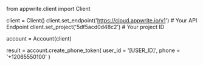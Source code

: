 from appwrite.client import Client

client = Client()
client.set_endpoint('https://cloud.appwrite.io/v1') # Your API Endpoint
client.set_project('5df5acd0d48c2') # Your project ID

account = Account(client)

result = account.create_phone_token(
    user_id = '[USER_ID]',
    phone = '+12065550100'
)
